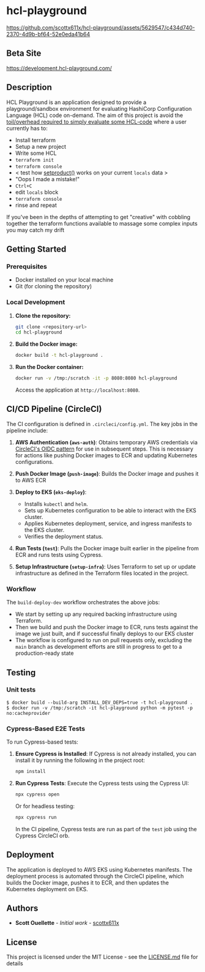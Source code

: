 # hcl-playground
https://github.com/scottx611x/hcl-playground/assets/5629547/c434d740-2370-4d9b-bf64-52e0eda41b64

## Beta Site

https://development.hcl-playground.com/

## Description

HCL Playground is an application designed to provide a playground/sandbox environment for evaluating HashiCorp Configuration Language (HCL) code on-demand.
The aim of this project is avoid the [toil/overhead required to simply evaluate some HCL-code](https://github.com/hashicorp/terraform/issues/24094#issuecomment-1825482867) where a user currently has to:
- Install terraform
- Setup a new project
- Write some HCL
- `terraform init`
- `terraform console`
- < test how [setproduct()](https://developer.hashicorp.com/terraform/language/functions/setproduct) works on your current `locals` data >
- "Oops I made a mistake!"
- `Ctrl+C`
- edit `locals` block
- `terraform console`
- rinse and repeat

If you've been in the depths of attempting to get "creative" with cobbling together the terraform functions available to massage some complex inputs you may catch my drift

## Getting Started

### Prerequisites

- Docker installed on your local machine
- Git (for cloning the repository)

### Local Development

1. **Clone the repository:**
   ```bash
   git clone <repository-url>
   cd hcl-playground
   ```

2. **Build the Docker image:**
   ```bash
   docker build -t hcl-playground .
   ```

3. **Run the Docker container:**
   ```bash
   docker run -v /tmp:/scratch -it -p 8080:8080 hcl-playground
   ```
   Access the application at `http://localhost:8080`.

## CI/CD Pipeline (CircleCI)

The CI configuration is defined in `.circleci/config.yml`. The key jobs in the pipeline include:

1. **AWS Authentication (`aws-auth`)**:
   Obtains temporary AWS credentials via [CircleCI's OIDC pattern](https://circleci.com/docs/openid-connect-tokens/) for use in subsequent steps. This is necessary for actions like pushing Docker images to ECR and updating Kubernetes configurations.

2. **Push Docker Image (`push-image`)**:
   Builds the Docker image and pushes it to AWS ECR

3. **Deploy to EKS (`eks-deploy`)**:
   - Installs `kubectl` and `helm`.
   - Sets up Kubernetes configuration to be able to interact with the EKS cluster.
   - Applies Kubernetes deployment, service, and ingress manifests to the EKS cluster.
   - Verifies the deployment status.

4. **Run Tests (`test`)**:
   Pulls the Docker image built earlier in the pipeline from ECR and runs tests using Cypress.

5. **Setup Infrastructure (`setup-infra`)**:
   Uses Terraform to set up or update infrastructure as defined in the Terraform files located in the project.

### Workflow

The `build-deploy-dev` workflow orchestrates the above jobs:

- We start by setting up any required backing infrastructure using Terraform.
- Then we build and push the Docker image to ECR, runs tests against the image we just built, and if successful finally deploys to our EKS cluster
- The workflow is configured to run on pull requests only, excluding the `main` branch as development efforts are still in progress to get to a production-ready state

## Testing

### Unit tests

```shell
$ docker build --build-arg INSTALL_DEV_DEPS=true -t hcl-playground .
$ docker run -v /tmp:/scratch -it hcl-playground python -m pytest -p no:cacheprovider
```

### Cypress-Based E2E Tests

To run Cypress-based tests:

1. **Ensure Cypress is Installed**:
   If Cypress is not already installed, you can install it by running the following in the project root:
   ```bash
   npm install
   ```

2. **Run Cypress Tests**:
   Execute the Cypress tests using the Cypress UI:
   ```bash
   npx cypress open
   ```
   Or for headless testing:
   ```bash
   npx cypress run
   ```

   In the CI pipeline, Cypress tests are run as part of the `test` job using the Cypress CircleCI orb.

## Deployment

The application is deployed to AWS EKS using Kubernetes manifests. The deployment process is automated through the CircleCI pipeline, which builds the Docker image, pushes it to ECR, and then updates the Kubernetes deployment on EKS.

## Authors

- **Scott Ouellette** - *Initial work* - [scottx611x](https://github.com/scottx611x)

## License

This project is licensed under the MIT License - see the [LICENSE.md](LICENSE.md) file for details
